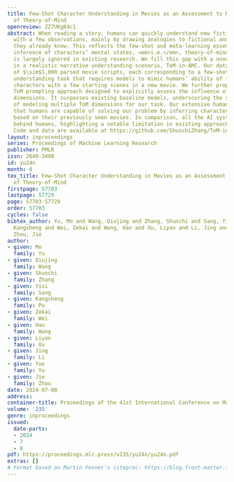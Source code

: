 ```yaml
---
title: Few-Shot Character Understanding in Movies as an Assessment to Meta-Learning
  of Theory-of-Mind
openreview: ZZ7UKgK4c1
abstract: When reading a story, humans can quickly understand new fictional characters
  with a few observations, mainly by drawing analogies to fictional and real people
  they already know. This reflects the few-shot and meta-learning essence of humans’
  inference of characters’ mental states, <em>i.e.</em>, theory-of-mind (ToM), which
  is largely ignored in existing research. We fill this gap with a novel NLP dataset
  in a realistic narrative understanding scenario, ToM-in-AMC. Our dataset consists
  of $\sim$1,000 parsed movie scripts, each corresponding to a few-shot character
  understanding task that requires models to mimic humans’ ability of fast digesting
  characters with a few starting scenes in a new movie. We further propose a novel
  ToM prompting approach designed to explicitly assess the influence of multiple ToM
  dimensions. It surpasses existing baseline models, underscoring the significance
  of modeling multiple ToM dimensions for our task. Our extensive human study verifies
  that humans are capable of solving our problem by inferring characters’ mental states
  based on their previously seen movies. In comparison, all the AI systems lag $>20%$
  behind humans, highlighting a notable limitation in existing approaches’ ToM capabilities.
  Code and data are available at https://github.com/ShunchiZhang/ToM-in-AMC
layout: inproceedings
series: Proceedings of Machine Learning Research
publisher: PMLR
issn: 2640-3498
id: yu24n
month: 0
tex_title: Few-Shot Character Understanding in Movies as an Assessment to Meta-Learning
  of Theory-of-Mind
firstpage: 57703
lastpage: 57729
page: 57703-57729
order: 57703
cycles: false
bibtex_author: Yu, Mo and Wang, Qiujing and Zhang, Shunchi and Sang, Yisi and Pu,
  Kangsheng and Wei, Zekai and Wang, Han and Xu, Liyan and Li, Jing and Yu, Yue and
  Zhou, Jie
author:
- given: Mo
  family: Yu
- given: Qiujing
  family: Wang
- given: Shunchi
  family: Zhang
- given: Yisi
  family: Sang
- given: Kangsheng
  family: Pu
- given: Zekai
  family: Wei
- given: Han
  family: Wang
- given: Liyan
  family: Xu
- given: Jing
  family: Li
- given: Yue
  family: Yu
- given: Jie
  family: Zhou
date: 2024-07-08
address:
container-title: Proceedings of the 41st International Conference on Machine Learning
volume: '235'
genre: inproceedings
issued:
  date-parts:
  - 2024
  - 7
  - 8
pdf: https://proceedings.mlr.press/v235/yu24n/yu24n.pdf
extras: []
# Format based on Martin Fenner's citeproc: https://blog.front-matter.io/posts/citeproc-yaml-for-bibliographies/
---
```

